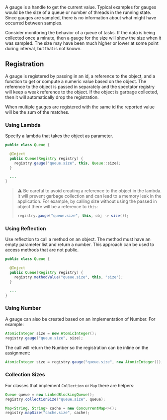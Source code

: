 
A gauge is a handle to get the current value. Typical examples for gauges
would be the size of a queue or number of threads in the running state.
Since gauges are sampled, there is no information about what might have
occurred between samples.

Consider monitoring the behavior of a queue of tasks. If the data is being
collected once a minute, then a gauge for the size will show the size when
it was sampled. The size may have been much higher or lower at some point
during interval, but that is not known.

## Registration

A gauge is registered by passing in an id, a reference to the object, and
a function to get or compute a numeric value based on the object. The
reference to the object is passed in separately and the spectator registry
will keep a weak reference to the object. If the object is garbage collected,
then it will automatically drop the registration.

When multiple gauges are registered with the same id the reported value will
be the sum of the matches.

### Using Lambda

Specify a lambda that takes the object as parameter.

```java
public class Queue {

  @Inject
  public Queue(Registry registry) {
    registry.gauge("queue.size", this, Queue::size);
  }

  ...
}
```

> :warning: Be careful to avoid creating a reference to the object in the
> lambda. It will prevent garbage collection and can lead to a memory leak
> in the application. For example, by calling size without using the passed
> in object there will be a reference to `this`:
>
> ```java
> registry.gauge("queue.size", this, obj -> size());
> ```

### Using Reflection

Use reflection to call a method on an object. The method must have an empty
parameter list and return a number. This approach can be used to access
methods that are not public.

```java
public class Queue {

  @Inject
  public Queue(Registry registry) {
    registry.methodValue("queue.size", this, "size");
  }

  ...
}
```

### Using Number

A gauge can also be created based on an implementation of Number. For example:

```java
AtomicInteger size = new AtomicInteger();
registry.gauge("queue.size", size);
```

The call will return the Number so the registration can be inline on the
assignment:

```java
AtomicInteger size = registry.gauge("queue.size", new AtomicInteger());
```

### Collection Sizes

For classes that implement `Collection` or `Map` there are helpers:

```java
Queue queue = new LinkedBlockingQueue();
registry.collectionSize("queue.size", queue);

Map<String, String> cache = new ConcurrentMap<>();
registry.mapSize("cache.size", cache);
```
